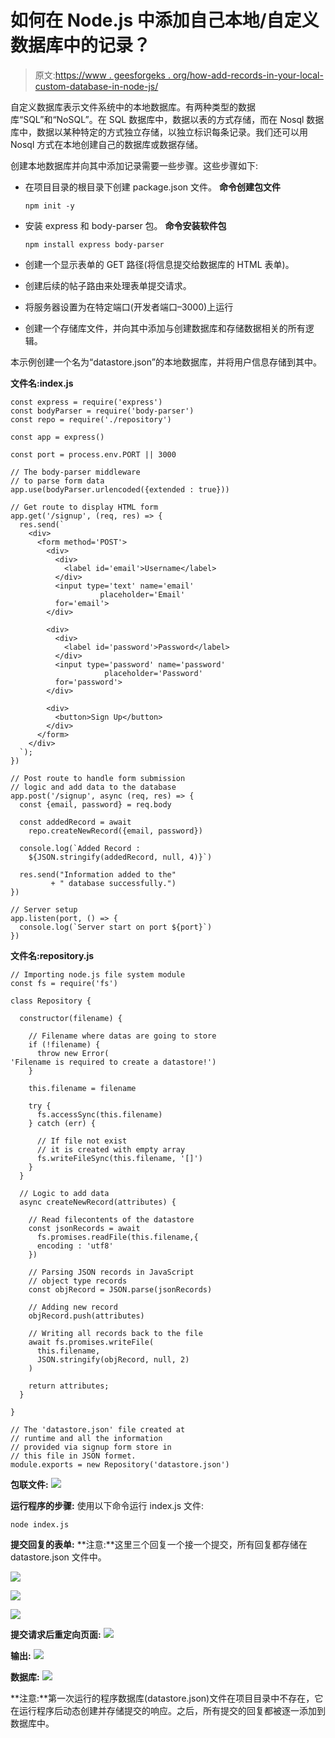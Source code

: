 # 如何在 Node.js 中添加自己本地/自定义数据库中的记录？

> 原文:[https://www . geesforgeks . org/how-add-records-in-your-local-custom-database-in-node-js/](https://www.geeksforgeeks.org/how-to-add-records-in-your-own-local-custom-database-in-node-js/)

自定义数据库表示文件系统中的本地数据库。有两种类型的数据库“SQL”和“NoSQL”。在 SQL 数据库中，数据以表的方式存储，而在 Nosql 数据库中，数据以某种特定的方式独立存储，以独立标识每条记录。我们还可以用 Nosql 方式在本地创建自己的数据库或数据存储。

创建本地数据库并向其中添加记录需要一些步骤。这些步骤如下:

*   在项目目录的根目录下创建 package.json 文件。
    **命令创建包文件**

    ```
    npm init -y
    ```

*   安装 express 和 body-parser 包。
    **命令安装软件包**

    ```
    npm install express body-parser
    ```

*   创建一个显示表单的 GET 路径(将信息提交给数据库的 HTML 表单)。
*   创建后续的帖子路由来处理表单提交请求。
*   将服务器设置为在特定端口(开发者端口–3000)上运行
*   创建一个存储库文件，并向其中添加与创建数据库和存储数据相关的所有逻辑。

本示例创建一个名为“datastore.json”的本地数据库，并将用户信息存储到其中。

**文件名:index.js**

```
const express = require('express')
const bodyParser = require('body-parser')
const repo = require('./repository')

const app = express()

const port = process.env.PORT || 3000

// The body-parser middleware 
// to parse form data
app.use(bodyParser.urlencoded({extended : true}))

// Get route to display HTML form
app.get('/signup', (req, res) => {
  res.send(`
    <div>
      <form method='POST'>
        <div>
          <div>
            <label id='email'>Username</label>
          </div>
          <input type='text' name='email' 
                    placeholder='Email' 
          for='email'>
        </div>

        <div>
          <div>
            <label id='password'>Password</label>
          </div>
          <input type='password' name='password'
                     placeholder='Password' 
          for='password'>
        </div>

        <div>
          <button>Sign Up</button>
        </div>
      </form>
    </div>
  `);
})

// Post route to handle form submission 
// logic and add data to the database
app.post('/signup', async (req, res) => {
  const {email, password} = req.body

  const addedRecord = await 
    repo.createNewRecord({email, password})

  console.log(`Added Record : 
    ${JSON.stringify(addedRecord, null, 4)}`)

  res.send("Information added to the"
         + " database successfully.")
})

// Server setup
app.listen(port, () => {
  console.log(`Server start on port ${port}`)
})
```

**文件名:repository.js**

```
// Importing node.js file system module 
const fs = require('fs')

class Repository {

  constructor(filename) {

    // Filename where datas are going to store
    if (!filename) {
      throw new Error(
'Filename is required to create a datastore!')
    }

    this.filename = filename

    try {
      fs.accessSync(this.filename)
    } catch (err) {

      // If file not exist
      // it is created with empty array
      fs.writeFileSync(this.filename, '[]')
    }
  }

  // Logic to add data
  async createNewRecord(attributes) {

    // Read filecontents of the datastore
    const jsonRecords = await 
      fs.promises.readFile(this.filename,{
      encoding : 'utf8'
    })

    // Parsing JSON records in JavaScript
    // object type records
    const objRecord = JSON.parse(jsonRecords)

    // Adding new record
    objRecord.push(attributes)

    // Writing all records back to the file
    await fs.promises.writeFile(
      this.filename,
      JSON.stringify(objRecord, null, 2)   
    )

    return attributes;
  }

}

// The 'datastore.json' file created at
// runtime and all the information 
// provided via signup form store in
// this file in JSON formet.
module.exports = new Repository('datastore.json')
```

**包联文件:**
![](img/3642deb5ee75ef30c84109ff091beda7.png)

**运行程序的步骤:**
使用以下命令运行 index.js 文件:

```
node index.js
```

**提交回复的表单:**
**注意:**这里三个回复一个接一个提交，所有回复都存储在 datastore.json 文件中。

![](img/6b5f6acacc22c405c3c0db115e2bbd97.png)

![](img/a4a978513e7b414d0b4d5aa797b14572.png)

![](img/bb0693b374eec92e0125be61da1b7872.png)

**提交请求后重定向页面:**
![](img/7ce6ca2d7727b90afa4b11ebf2825875.png)

**输出:**
![](img/cbd30007f1c651ad7f053eee78d211d8.png)

**数据库:**
![](img/02693dfd8881fe08059226f4b4690a22.png)

**注意:**第一次运行的程序数据库(datastore.json)文件在项目目录中不存在，它在运行程序后动态创建并存储提交的响应。之后，所有提交的回复都被逐一添加到数据库中。